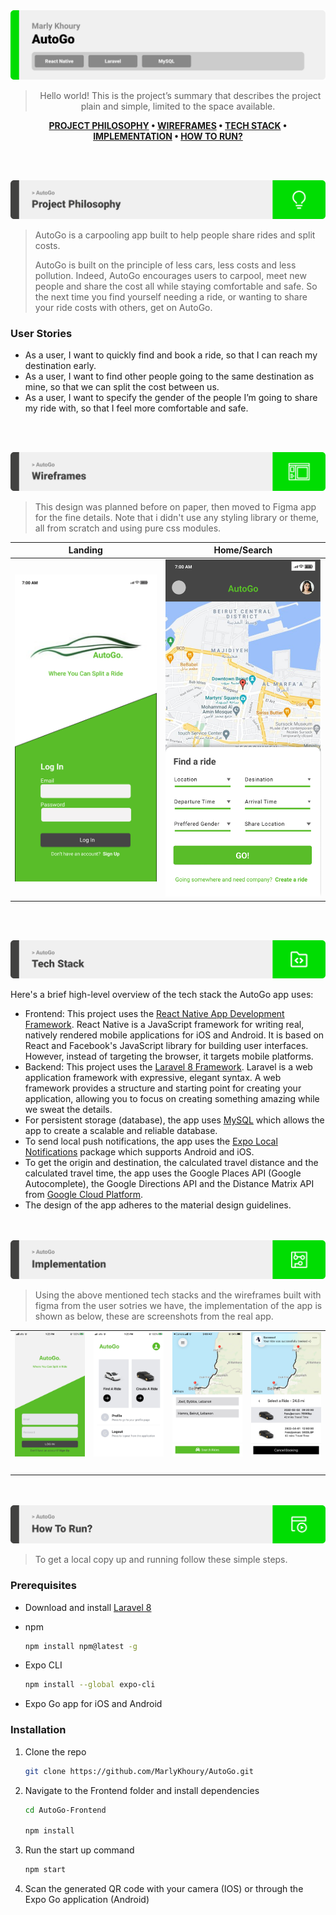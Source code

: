 <img src="./readme/title1.svg"/>

<div align="center">

> Hello world! This is the project’s summary that describes the project plain and simple, limited to the space available.  

**[PROJECT PHILOSOPHY](#philosophy) • [WIREFRAMES](#wireframes) • [TECH STACK](#stacks) • [IMPLEMENTATION](#implementation) • [HOW TO RUN?](#run)**

</div>

<br><br>


<img src="./readme/title2.svg" id='philosophy'/>

> AutoGo is a carpooling app built to help people share rides and split costs.
> 
> AutoGo is built on the principle of less cars, less costs and less pollution. Indeed, AutoGo encourages users to carpool, meet new people and share the cost all while staying comfortable and safe. So the next time you find yourself needing a ride, or wanting to share your ride costs with others, get on AutoGo.

### User Stories
- As a user, I want to quickly find and book a ride, so that I can reach my destination early.
- As a user, I want to find other people going to the same destination as mine, so that we can split the cost between us.
- As a user, I want to specify the gender of the people I’m going to share my ride with, so that I feel more comfortable and safe.


<br><br>

<img src="./readme/title3.svg" id='wireframes'/>

> This design was planned before on paper, then moved to Figma app for the fine details.
Note that i didn't use any styling library or theme, all from scratch and using pure css modules.

| Landing  | Home/Search  |
| -----------------| -----|
| ![Landing](https://github.com/MarlyKhoury/AutoGo/blob/main/Demo/Landing_Page.jpg) | ![Home/Search](https://github.com/MarlyKhoury/AutoGo/blob/main/Demo/Ride_Booking_Page.jpg) |

<!-- | Artists results  | Artist's Albums  |
| -----------------| -----|
| ![Artists results](https://github.com/julescript/spotifyndr/blob/master/demo/Artists_Page.jpg) | ![Artist's Albums](https://github.com/julescript/spotifyndr/blob/master/demo/Albums_Page.jpg) | -->


<br><br>

<img src="./readme/title4.svg" id='stacks'/>

Here's a brief high-level overview of the tech stack the AutoGo app uses:

- Frontend: This project uses the [React Native App Development Framework](https://reactnative.dev/). React Native is a JavaScript framework for writing real, natively rendered mobile applications for iOS and Android. It is based on React and Facebook's JavaScript library for building user interfaces. However, instead of targeting the browser, it targets mobile platforms.
- Backend: This project uses the [Laravel 8 Framework](https://laravel.com/docs/8.x/releases). Laravel is a web application framework with expressive, elegant syntax. A web framework provides a structure and starting point for creating your application, allowing you to focus on creating something amazing while we sweat the details.
- For persistent storage (database), the app uses [MySQL](https://www.mysql.com/) which allows the app to create a scalable and reliable database.
- To send local push notifications, the app uses the [Expo Local Notifications](https://docs.expo.dev/versions/latest/sdk/notifications/) package which supports Android and iOS.
- To get the origin and destination, the calculated travel distance and the calculated travel time, the app uses the Google Places API (Google Autocomplete), the Google Directions API and the Distance Matrix API from [Google Cloud Platform](https://cloud.google.com/).
- The design of the app adheres to the material design guidelines.



<br><br>
<img src="./readme/title5.svg" id='implementation'/>

> Using the above mentioned tech stacks and the wireframes built with figma from the user sotries we have, the implementation of the app is shown as below, these are screenshots from the real app.

<table>
  <tr>
    <td><img src="https://github.com/MarlyKhoury/AutoGo/blob/main/Demo/Landing_Page_Application.jpg" /></td>
    <td><img src="https://github.com/MarlyKhoury/AutoGo/blob/main/Demo/HomeScreen.jpg" /></td>
    <td><img src="https://github.com/MarlyKhoury/AutoGo/blob/main/Demo/Origin_Destination.jpeg" /></td>
    <td><img src="https://github.com/MarlyKhoury/AutoGo/blob/main/Demo/Ride_Booking.jpg" /></td>
  </tr>
  <tr>
    <td><img src="" /></td>
  </tr>
</table>

<br><br>
<img src="./readme/title6.svg" id='run'/>


>To get a local copy up and running follow these simple steps.

### Prerequisites

* Download and install [Laravel 8](https://laravel.com/docs/8.x/installation)

* npm
  ```sh
  npm install npm@latest -g
  ```
* Expo CLI
  ```sh
  npm install --global expo-cli
  ```
* Expo Go app for iOS and Android  

### Installation

1. Clone the repo
   ```sh
   git clone https://github.com/MarlyKhoury/AutoGo.git
   ```
2. Navigate to the Frontend folder and install dependencies
   ```sh
   cd AutoGo-Frontend

   npm install
   ```
3. Run the start up command
   ```sh
   npm start
   ```
4. Scan the generated QR code with your camera (IOS) or through the Expo Go application (Android)

